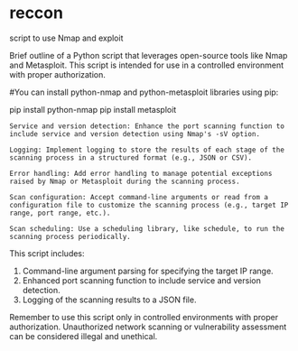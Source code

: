 # reccon
script to use Nmap and exploit

Brief outline of a Python script that leverages open-source tools like Nmap and Metasploit. This script is intended for use in a controlled environment with proper authorization.

#You can install python-nmap and python-metasploit libraries using pip:

pip install python-nmap
pip install metasploit


    Service and version detection: Enhance the port scanning function to include service and version detection using Nmap's -sV option.

    Logging: Implement logging to store the results of each stage of the scanning process in a structured format (e.g., JSON or CSV).

    Error handling: Add error handling to manage potential exceptions raised by Nmap or Metasploit during the scanning process.

    Scan configuration: Accept command-line arguments or read from a configuration file to customize the scanning process (e.g., target IP range, port range, etc.).

    Scan scheduling: Use a scheduling library, like schedule, to run the scanning process periodically.
    
   
This script includes:

1. Command-line argument parsing for specifying the target IP range.
2. Enhanced port scanning function to include service and version detection.
3. Logging of the scanning results to a JSON file.

Remember to use this script only in controlled environments with proper authorization. Unauthorized network scanning or vulnerability assessment can be considered illegal and unethical.

    
